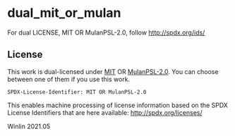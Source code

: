 # dual_mit_or_mulan

For dual LICENSE, MIT OR MulanPSL-2.0, follow http://spdx.org/ids/

## License

This work is dual-licensed under [MIT](https://opensource.org/licenses/MIT) OR [MulanPSL-2.0](https://opensource.org/licenses/MulanPSL-2.0).
You can choose between one of them if you use this work.

`SPDX-License-Identifier: MIT OR MulanPSL-2.0`

This enables machine processing of license information based on the SPDX License Identifiers that are here available: http://spdx.org/licenses/

Winlin 2021.05
